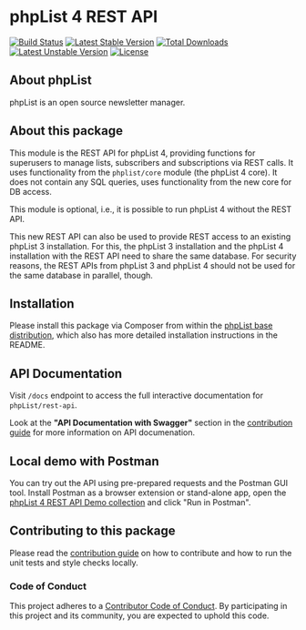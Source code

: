 # phpList 4 REST API

[![Build Status](https://github.com/phpList/rest-api/workflows/phpList%20REST%20API%20Build/badge.svg)](https://github.com/phpList/rest-api/actions)
[![Latest Stable Version](https://poser.pugx.org/phplist/rest-api/v/stable.svg)](https://packagist.org/packages/phpList/rest-api)
[![Total Downloads](https://poser.pugx.org/phplist/rest-api/downloads.svg)](https://packagist.org/packages/phpList/rest-api)
[![Latest Unstable Version](https://poser.pugx.org/phplist/rest-api/v/unstable.svg)](https://packagist.org/packages/phpList/rest-api)
[![License](https://poser.pugx.org/phplist/rest-api/license.svg)](https://packagist.org/packages/phpList/rest-api)


## About phpList

phpList is an open source newsletter manager.


## About this package

This module is the REST API for phpList 4, providing functions for superusers
to manage lists, subscribers and subscriptions via REST calls. It uses
functionality from the `phplist/core` module (the phpList 4 core).
It does not contain any SQL queries, uses functionality from the new core for
DB access.

This module is optional, i.e., it is possible to run phpList 4 without the
REST API.

This new REST API can also be used to provide REST access to an existing
phpList 3 installation. For this, the phpList 3 installation and the phpList 4
installation with the REST API need to share the same database. For security
reasons, the REST APIs from phpList 3 and phpList 4 should not be used for the
same database in parallel, though.


## Installation

Please install this package via Composer from within the
[phpList base distribution](https://github.com/phpList/base-distribution),
which also has more detailed installation instructions in the README.

## API Documentation

Visit `/docs` endpoint to access the full interactive documentation for `phpList/rest-api`.

Look at the **"API Documentation with Swagger"** section in the [contribution guide](.github/CONTRIBUTING.md) for more information on API documenation.

## Local demo with Postman

You can try out the API using pre-prepared requests and the Postman GUI 
tool. Install Postman as a browser extension or stand-alone app, open the 
[phpList 4 REST API Demo collection](https://documenter.getpostman.com/view/3293511/phplist-4-rest-api-demo/RVftkC9t#4710e871-973d-46fa-94b7-727fdc292cd5)
and click "Run in Postman".

## Contributing to this package

Please read the [contribution guide](.github/CONTRIBUTING.md) on how to
contribute and how to run the unit tests and style checks locally.

### Code of Conduct

This project adheres to a [Contributor Code of Conduct](CODE_OF_CONDUCT.md).
By participating in this project and its community, you are expected to uphold
this code.
